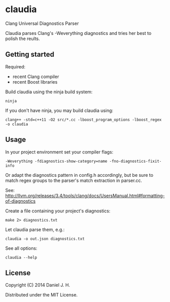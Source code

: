# claudia

Clang Universal Diagnostics Parser

Claudia parses Clang's -Weverything diagnostics and tries her best to polish the reults.


## Getting started

Required:
* recent Clang compiler
* recent Boost libraries

Build claudia using the ninja build system:

    ninja

If you don't have ninja, you may build claudia using:

    clang++ -std=c++11 -O2 src/*.cc -lboost_program_options -lboost_regex -o claudia


## Usage

In your project environment set your compiler flags:

    -Weverything -fdiagnostics-show-category=name -fno-diagnostics-fixit-info

Or adapt the diagnostics pattern in config.h accordingly, but be sure to match regex groups to the parser's match extraction in parser.cc.

See: http://llvm.org/releases/3.4/tools/clang/docs/UsersManual.html#formatting-of-diagnostics

Create a file containing your project's diagnostics:

    make 2> diagnostics.txt

Let claudia parse them, e.g.:

    claudia -o out.json diagnostics.txt

See all options:

    claudia --help


## License

Copyright (C) 2014 Daniel J. H.

Distributed under the MIT License.
